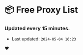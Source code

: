 # :package: Free Proxy List
### Updated every 15 minutes.

- Last updated: `2024-05-04 16:23`

:heart:

